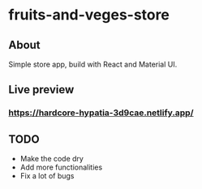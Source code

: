# fruits-and-veges-store

## About

Simple store app, build with React and Material UI.

## Live preview

### https://hardcore-hypatia-3d9cae.netlify.app/

## TODO

- Make the code dry
- Add more functionalities
- Fix a lot of bugs
